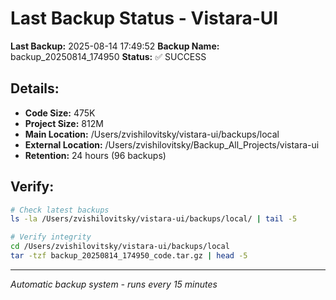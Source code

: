 # Last Backup Status - Vistara-UI

**Last Backup:** 2025-08-14 17:49:52
**Backup Name:** backup_20250814_174950
**Status:** ✅ SUCCESS

## Details:
- **Code Size:** 475K
- **Project Size:** 812M
- **Main Location:** /Users/zvishilovitsky/vistara-ui/backups/local
- **External Location:** /Users/zvishilovitsky/Backup_All_Projects/vistara-ui
- **Retention:** 24 hours (96 backups)

## Verify:
```bash
# Check latest backups
ls -la /Users/zvishilovitsky/vistara-ui/backups/local/ | tail -5

# Verify integrity
cd /Users/zvishilovitsky/vistara-ui/backups/local
tar -tzf backup_20250814_174950_code.tar.gz | head -5
```

---
*Automatic backup system - runs every 15 minutes*
